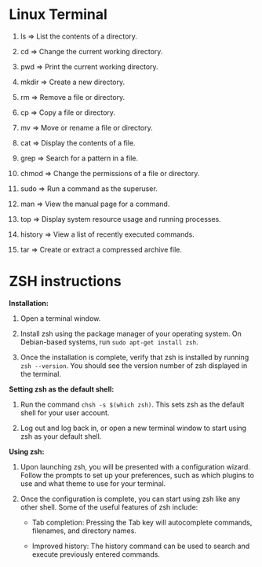 # Linux Terminal

1. ls => List the contents of a directory.

2. cd => Change the current working directory.

3. pwd => Print the current working directory.

4. mkdir => Create a new directory.

5. rm => Remove a file or directory.

6. cp => Copy a file or directory.

7. mv => Move or rename a file or directory.

8. cat => Display the contents of a file.

9. grep => Search for a pattern in a file.

10. chmod => Change the permissions of a file or directory.

11. sudo => Run a command as the superuser.

12. man => View the manual page for a command.

13. top => Display system resource usage and running processes.

14. history => View a list of recently executed commands.

15. tar => Create or extract a compressed archive file.

# ZSH instructions

**Installation:**

1. Open a terminal window.

2. Install zsh using the package manager of your operating system. On Debian-based systems, run `sudo apt-get install zsh`.

3. Once the installation is complete, verify that zsh is installed by running `zsh --version`. You should see the version number of zsh displayed in the terminal.

**Setting zsh as the default shell:**

1. Run the command `chsh -s $(which zsh)`. This sets zsh as the default shell for your user account.

2. Log out and log back in, or open a new terminal window to start using zsh as your default shell.

**Using zsh:**

1. Upon launching zsh, you will be presented with a configuration wizard. Follow the prompts to set up your preferences, such as which plugins to use and what theme to use for your terminal.

2. Once the configuration is complete, you can start using zsh like any other shell. Some of the useful features of zsh include:

   - Tab completion: Pressing the Tab key will autocomplete commands, filenames, and directory names.
   
   - Improved history: The history command can be used to search and execute previously entered commands.
